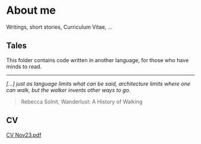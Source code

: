 # About me
Writings, short stories, Curriculum Vitae, ...



## Tales
This folder contains code written in another language, for those who have minds to read.

---
*[...] just as language limits what can be said, architecture limits where one can walk, but the walker invents other ways to go.*
> Rebecca Solnit, Wanderlust: A History of Walking


## CV
[CV Nov23.pdf](CV_Nov23.pdf)
